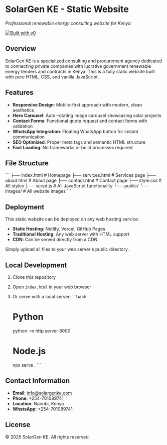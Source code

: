 # SolarGen KE - Static Website

*Professional renewable energy consulting website for Kenya*

[![Built with v0](https://img.shields.io/badge/Built%20with-v0.app-black?style=for-the-badge)](https://v0.app/chat/projects/gB6QKtuTB74)

## Overview

SolarGen KE is a specialized consulting and procurement agency dedicated to connecting private companies with lucrative government renewable energy tenders and contracts in Kenya. This is a fully static website built with pure HTML, CSS, and vanilla JavaScript.

## Features

- **Responsive Design**: Mobile-first approach with modern, clean aesthetics
- **Hero Carousel**: Auto-rotating image carousel showcasing solar projects
- **Contact Forms**: Functional quote request and contact forms with validation
- **WhatsApp Integration**: Floating WhatsApp button for instant communication
- **SEO Optimized**: Proper meta tags and semantic HTML structure
- **Fast Loading**: No frameworks or build processes required

## File Structure

\`\`\`
├── index.html          # Homepage
├── services.html       # Services page
├── about.html         # About page
├── contact.html       # Contact page
├── style.css          # All styles
├── script.js          # All JavaScript functionality
└── public/
    └── images/        # All website images
\`\`\`

## Deployment

This static website can be deployed on any web hosting service:

- **Static Hosting**: Netlify, Vercel, GitHub Pages
- **Traditional Hosting**: Any web server with HTML support
- **CDN**: Can be served directly from a CDN

Simply upload all files to your web server's public directory.

## Local Development

1. Clone this repository
2. Open `index.html` in your web browser
3. Or serve with a local server:
   \`\`\`bash
   # Python
   python -m http.server 8000
   
   # Node.js
   npx serve .
   \`\`\`

## Contact Information

- **Email**: info@solargenke.com
- **Phone**: +254-701089741
- **Location**: Nairobi, Kenya
- **WhatsApp**: +254-701089741

## License

© 2025 SolarGen KE. All rights reserved.
